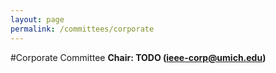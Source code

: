 ```yaml
---
layout: page
permalink: /committees/corporate
---
```


#Corporate Committee
**Chair: TODO (ieee-corp@umich.edu)**
